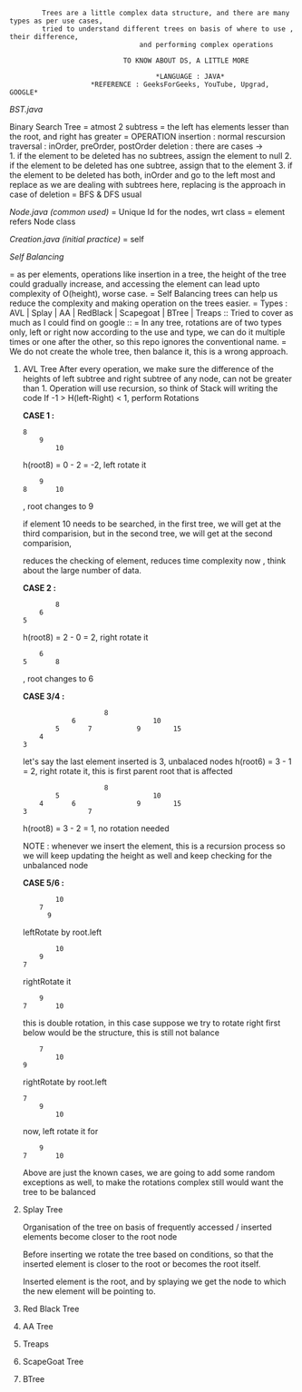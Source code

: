             Trees are a little complex data structure, and there are many types as per use cases, 
            tried to understand different trees on basis of where to use , their difference, 
                                    and performing complex operations

                                TO KNOW ABOUT DS, A LITTLE MORE 

                                        *LANGUAGE : JAVA*
                        *REFERENCE : GeeksForGeeks, YouTube, Upgrad, GOOGLE*

*BST.java*

Binary Search Tree
 = atmost 2 subtress
 = the left has elements lesser than the root, and right has greater
 = OPERATION
   insertion : normal rescursion
   traversal : inOrder, preOrder, postOrder
   deletion : there are cases ->    
                            1. if the element to be deleted has no subtrees, assign the element to null
                            2. if the element to be deleted has one subtree, assign that to the element
                            3. if the element to be deleted has both, inOrder and go to the left most and replace
    as we are dealing with subtrees here, replacing is the approach in case of deletion
 = BFS & DFS usual

*Node.java (common used)*
 = Unique Id for the nodes, wrt class
 = element refers Node class 

*Creation.java (initial practice)*
 = self

*Self Balancing*

 = as per elements, operations like insertion in a tree, the height of the tree could gradually increase, and accessing the element can lead upto complexity of O(height), worse case.
 = Self Balancing trees can help us reduce the complexity and making operation on the trees easier.
 = Types : AVL | Splay | AA | RedBlack | Scapegoat | BTree | Treaps
 :: Tried to cover as much as I could find on google ::
 = In any tree, rotations are of two types only, left or right now according to the use and type, we can do it multiple times
   or one after the other, so this repo ignores the conventional name.
 = We do not create the whole tree, then balance it, this is a wrong approach.

 1. AVL Tree
    After every operation, we make sure the difference of the heights of left subtree and right subtree of any node, can not
    be greater than 1.
    Operation will use recursion, so think of Stack will writing the code
    If -1 > H(left-Right) < 1, perform Rotations
    
    **CASE 1 :**

        8
            9   
                10
    
    h(root8) = 0 - 2  = -2, left rotate it

            9
        8       10  
    
    , root changes to 9

    if element 10 needs to be searched, in the first tree, we will get at the third comparision, 
    but in the second tree, we will get at the second comparision,

    reduces the checking of element, reduces time complexity
    now , think about the large number of data.

    **CASE 2 :**

                8
            6
        5

    h(root8) = 2 - 0 = 2, right rotate it

            6
        5       8
    
    , root changes to 6

    **CASE 3/4 :** 

                            8
                    6                   10   
                5       7           9        15
            4
        3

    let's say the last element inserted is 3, 
    unbalaced nodes
    h(root6) = 3 - 1 = 2, right rotate it, this is first parent root that is affected

                            8
                5                       10   
            4       6               9        15
        3               7

    h(root8) = 3 - 2 = 1, no rotation needed

    NOTE : whenever we insert the element, this is a recursion process so we will keep updating the height as well
    and keep checking for the unbalanced node

    **CASE 5/6 :** 

                10
            7
              9

    leftRotate by root.left

                10
            9
        7

    rightRotate it       
            
            9
        7       10

    this is double rotation, in this case suppose we try to rotate right first
    below would be the structure, this is still not balance
    
            7
                10
        9     

    rightRotate by root.left

        7
            9
                10

    now, left rotate it for

            9
        7       10

    Above are just the known cases, we are going to add some random exceptions as well, to make the rotations complex
    still would want the tree to be balanced

2. Splay Tree

   Organisation of the tree on basis of frequently accessed / inserted elements become closer to the root node

   Before inserting we rotate the tree based on conditions, so that the inserted element is closer to the root or
   becomes the root itself.

   Inserted element is the root, and by splaying we get the node to which the new element will be pointing to.
                 
3. Red Black Tree
   
4. AA Tree

5. Treaps

6. ScapeGoat Tree

7. BTree
